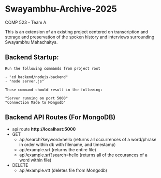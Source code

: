 # Swayambhu-Archive-2025
COMP 523 - Team A

This is an extension of an existing project centered on transcription and storage and preservation of the spoken history and interviews surrounding Swayambhu Mahachaitya.


## Backend Startup:
    Run the following commands from project root
    
    - "cd backend/nodejs-backend"
    - "node server.js"
    
    Those command should result in the following:
    
    "Server running on port 5000"
    "Connection Made to Mongodb"
## Backend API Routes (For MongoDB)
- api route **http://localhost:5000**
- GET 
  - api/search?keyword=hello (returns all occurrences of a word/phrase in order within db with filename, and timestamp)
  - api/example.srt (returns the entire file)
  - api/example.srt?search=hello (returns all of the occurances of a word within file)
- DELETE
  - api/example.vtt (deletes file from Mongodb)


    



